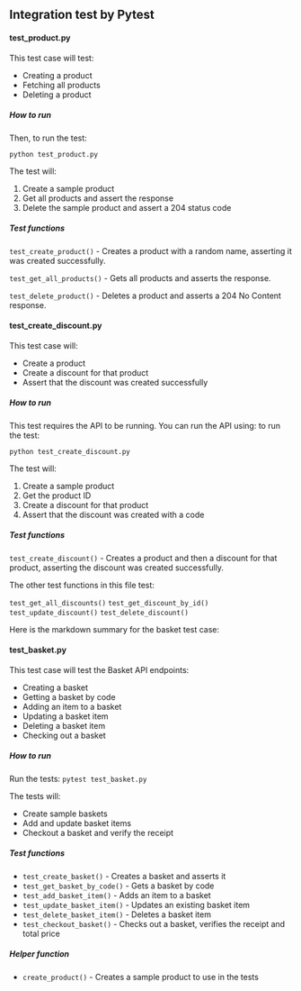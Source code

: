 ## Integration test by Pytest

#### test_product.py

This test case will test:

- Creating a product
- Fetching all products
- Deleting a product

##### How to run


Then, to run the test:

```
python test_product.py
```

The test will:

1. Create a sample product
2. Get all products and assert the response
3. Delete the sample product and assert a 204 status code

##### Test functions

`test_create_product()` - Creates a product with a random name, asserting it was created successfully.

`test_get_all_products()` - Gets all products and asserts the response.

`test_delete_product()` - Deletes a product and asserts a 204 No Content response.




#### test_create_discount.py

This test case will:

- Create a product
- Create a discount for that product
- Assert that the discount was created successfully

##### How to run

This test requires the API to be running. You can run the API using:
to run the test:

```
python test_create_discount.py
```

The test will:

1. Create a sample product
2. Get the product ID
3. Create a discount for that product
4. Assert that the discount was created with a code

##### Test functions

`test_create_discount()` - Creates a product and then a discount for that product, asserting the discount was created successfully.

The other test functions in this file test:

`test_get_all_discounts()`
`test_get_discount_by_id()`  
`test_update_discount()`
`test_delete_discount()`

Here is the markdown summary for the basket test case:

#### test_basket.py

This test case will test the Basket API endpoints:

- Creating a basket
- Getting a basket by code
- Adding an item to a basket
- Updating a basket item
- Deleting a basket item
- Checking out a basket

##### How to run

Run the tests: `pytest test_basket.py`

The tests will:

- Create sample baskets
- Add and update basket items
- Checkout a basket and verify the receipt

##### Test functions

- `test_create_basket()` - Creates a basket and asserts it
- `test_get_basket_by_code()` - Gets a basket by code
- `test_add_basket_item()` - Adds an item to a basket
- `test_update_basket_item()` - Updates an existing basket item
- `test_delete_basket_item()` - Deletes a basket item
- `test_checkout_basket()` - Checks out a basket, verifies the receipt and total price

##### Helper function

- `create_product()` - Creates a sample product to use in the tests

